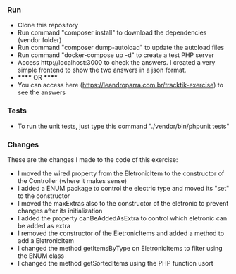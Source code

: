 ### Run

- Clone this repository
- Run command "composer install" to download the dependencies (vendor folder)
- Run command "composer dump-autoload" to update the autoload files
- Run command "docker-compose up -d" to create a test PHP server
- Access http://localhost:3000 to check the answers. I created a very simple frontend to show the two answers in a json format.
- **\*\*\*\*** OR **\*\*\*\***
- You can access here (https://leandroparra.com.br/tracktik-exercise) to see the answers

### Tests

- To run the unit tests, just type this command "./vendor/bin/phpunit tests"

### Changes

These are the changes I made to the code of this exercise:

- I moved the wired property from the EletronicItem to the constructor of the Controller (where it makes sense)
- I added a ENUM package to control the electric type and moved its "set" to the constructor
- I moved the maxExtras also to the constructor of the eletronic to prevent changes after its initialization
- I added the property canBeAddedAsExtra to control which eletronic can be added as extra
- I removed the constructor of the EletronicItems and added a method to add a EletronicItem
- I changed the method getItemsByType on EletronicItems to filter using the ENUM class
- I changed the method getSortedItems using the PHP function usort
